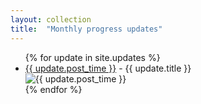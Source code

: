 ```yaml
---
layout: collection
title:  "Monthly progress updates"
---
```

<ul>
  {% for update in site.updates %}
    <li>
      <a href="{{ update.url }}">{{ update.post_time }}</a>
      - {{ update.title }} <br>
       <img src="{{ update.feature_image_path }}" alt="{{ update.post_time }}"> 
    </li>
  {% endfor %}
</ul>
